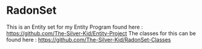 # RadonSet
This is an Entity set for my Entity Program found here :
https://github.com/The-Silver-Kid/Entity-Project
The classes for this can be found here :
https://github.com/The-Silver-Kid/RadonSet-Classes